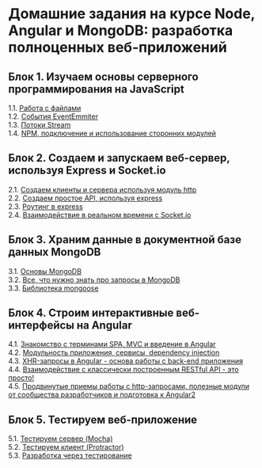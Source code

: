 # Домашние задания на курсе Node, Angular и MongoDB: разработка полноценных веб-приложений

## Блок 1. Изучаем основы серверного программирования на JavaScript
1.1. [Работа с файлами](modules-files/)  
1.2. [События EventEmmiter](eventemmiter/)  
1.3. [Потоки Stream](stream/)  
1.4. [NPM, подключение и использование сторонних модулей](npm/)  

## Блок 2. Создаем и запускаем веб-сервер, используя Express и Socket.io
2.1. [Создаем клиенты и сервера используя модуль http](http/)  
2.2. [Создаем простое API, используя express](api/)  
2.3. [Роутинг в express](route/)  
2.4. [Взаимодействие в реальном времени с Socket.io](socket/)  

## Блок 3. Храним данные в документной базе данных MongoDB
3.1. [Основы MongoDB](mongo/)  
3.2. [Все, что нужно знать про запросы в MongoDB](query/)  
3.3. [Библиотека mongoose](mongoose/)  

## Блок 4. Строим интерактивные веб-интерфейсы на Angular
4.1. [Знакомство с терминами SPA, MVC и введение в Angular](mvc/)  
4.2. [Модульность приложения, сервисы, dependency injection](services/)  
4.3. [XHR-запросы в Angular - основа работы с back-end приложения](xhr/)  
4.4. [Взаимодействие с классически построенным RESTful API - это просто!](restful/)  
4.5. [Продвинутые приемы работы с http-запросами, полезные модули от сообщества разработчиков и подготовка к Angular2](angular2/)  

## Блок 5. Тестируем веб-приложение
5.1. [Тестируем сервер (Mocha)](mocha/)  
5.2. [Тестируем клиент (Protractor)](protractor/)  
5.3. [Разработка через тестирование](tdd/)  
